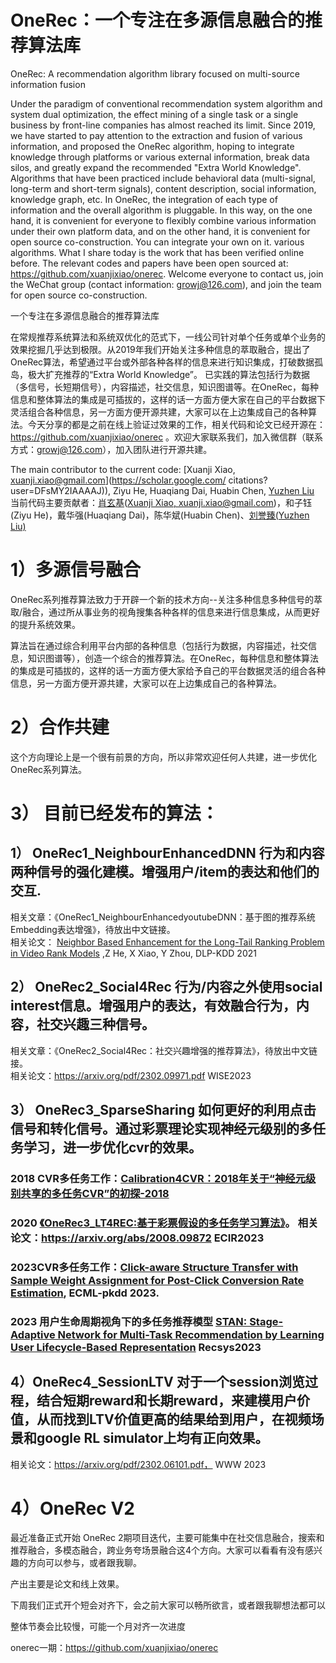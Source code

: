 # OneRec：一个专注在多源信息融合的推荐算法库

OneRec: A recommendation algorithm library focused on multi-source information fusion

Under the paradigm of conventional recommendation system algorithm and system dual optimization, the effect mining of a single task or a single business by front-line companies has almost reached its limit. Since 2019, we have started to pay attention to the extraction and fusion of various information, and proposed the OneRec algorithm, hoping to integrate knowledge through platforms or various external information, break data silos, and greatly expand the recommended "Extra World Knowledge". Algorithms that have been practiced include behavioral data (multi-signal, long-term and short-term signals), content description, social information, knowledge graph, etc. In OneRec, the integration of each type of information and the overall algorithm is pluggable. In this way, on the one hand, it is convenient for everyone to flexibly combine various information under their own platform data, and on the other hand, it is convenient for open source co-construction. You can integrate your own on it. various algorithms. What I share today is the work that has been verified online before. The relevant codes and papers have been open sourced at: https://github.com/xuanjixiao/onerec. Welcome everyone to contact us, join the WeChat group (contact information: growj@126.com), and join the team for open source co-construction.


一个专注在多源信息融合的推荐算法库

在常规推荐系统算法和系统双优化的范式下，一线公司针对单个任务或单个业务的效果挖掘几乎达到极限。从2019年我们开始关注多种信息的萃取融合，提出了OneRec算法，希望通过平台或外部各种各样的信息来进行知识集成，打破数据孤岛，极大扩充推荐的“Extra World Knowledge”。 已实践的算法包括行为数据（多信号，长短期信号），内容描述，社交信息，知识图谱等。在OneRec，每种信息和整体算法的集成是可插拔的，这样的话一方面方便大家在自己的平台数据下灵活组合各种信息，另一方面方便开源共建，大家可以在上边集成自己的各种算法。今天分享的都是之前在线上验证过效果的工作，相关代码和论文已经开源在： https://github.com/xuanjixiao/onerec 。欢迎大家联系我们，加入微信群（联系方式：growj@126.com），加入团队进行开源共建。

The main contributor to the current code: [Xuanji Xiao, xuanji.xiao@gmail.com](https://scholar.google.com/ citations?user=DFsMY2IAAAAJ)), Ziyu He, Huaqiang Dai, Huabin Chen, [Yuzhen Liu](https://github.com/codestorm04)
当前代码主要贡献者：[肖玄基](https://scholar.google.com/citations?user=DFsMY2IAAAAJ)([Xuanji Xiao, xuanji.xiao@gmail.com](https://scholar.google.com/citations?user=DFsMY2IAAAAJ))，和子钰(Ziyu He)，戴华强(Huaqiang Dai)，陈华斌(Huabin Chen)、[刘誉臻(Yuzhen Liu)](https://github.com/codestorm04)

# 1）多源信号融合

OneRec系列推荐算法致力于开辟一个新的技术方向--关注多种信息多种信号的萃取/融合，通过所从事业务的视角搜集各种各样的信息来进行信息集成，从而更好的提升系统效果。

算法旨在通过综合利用平台内部的各种信息（包括行为数据，内容描述，社交信息，知识图谱等），创造一个综合的推荐算法。在OneRec，每种信息和整体算法的集成是可插拔的，这样的话一方面方便大家给予自己的平台数据灵活的组合各种信息，另一方面方便开源共建，大家可以在上边集成自己的各种算法。

# 2）合作共建

这个方向理论上是一个很有前景的方向，所以非常欢迎任何人共建，进一步优化OneRec系列算法。


# 3） 目前已经发布的算法：


## 1） OneRec1_NeighbourEnhancedDNN 行为和内容两种信号的强化建模。增强用户/item的表达和他们的交互.

相关文章：《OneRec1_NeighbourEnhancedyoutubeDNN：基于图的推荐系统Embedding表达增强》，待放出中文链接。  
相关论文： [Neighbor Based Enhancement for the Long-Tail Ranking Problem in Video Rank Models](https://dlp-kdd.github.io/assets/pdf/DLP-KDD_2021_paper_7.pdf)
,Z He, X Xiao, Y Zhou, DLP-KDD 2021

## 2） OneRec2_Social4Rec 行为/内容之外使用social interest信息。增强用户的表达，有效融合行为，内容，社交兴趣三种信号。  
相关文章：《OneRec2_Social4Rec：社交兴趣增强的推荐算法》，待放出中文链接。   
相关论文：https://arxiv.org/pdf/2302.09971.pdf WISE2023

## 3） OneRec3_SparseSharing 如何更好的利用点击信号和转化信号。通过彩票理论实现神经元级别的多任务学习，进一步优化cvr的效果。  
### 2018 CVR多任务工作：[Calibration4CVR：2018年关于“神经元级别共享的多任务CVR”的初探-2018](https://zhuanlan.zhihu.com/p/611453829)  

### 2020 [《OneRec3_LT4REC:基于彩票假设的多任务学习算法》](https://mp.weixin.qq.com/s/4PO6EK3b4VCKO0ibd76C9w)。  相关论文：https://arxiv.org/abs/2008.09872   ECIR2023

### 2023CVR多任务工作：[Click-aware Structure Transfer with Sample Weight Assignment for Post-Click Conversion Rate Estimation](https://arxiv.org/abs/2304.01169), ECML-pkdd 2023.  
### 2023 用户生命周期视角下的多任务推荐模型 [STAN: Stage-Adaptive Network for Multi-Task Recommendation by Learning User Lifecycle-Based Representation](https://arxiv.org/abs/2306.12232) Recsys2023


## 4）OneRec4_SessionLTV 对于一个session浏览过程，结合短期reward和长期reward，来建模用户价值，从而找到LTV价值更高的结果给到用户，在视频场景和google RL simulator上均有正向效果。  
相关论文：https://arxiv.org/pdf/2302.06101.pdf， WWW 2023


# 4）OneRec V2
最近准备正式开始 OneRec 2期项目迭代，主要可能集中在社交信息融合，搜索和推荐融合，多模态融合，跨业务夸场景融合这4个方向。大家可以看看有没有感兴趣的方向可以参与，或者跟我聊。

产出主要是论文和线上效果。

下周我们正式开个短会对齐下，会之前大家可以畅所欲言，或者跟我聊想法都可以

整体节奏会比较慢，可能一个月对齐一次进度

onerec一期：https://github.com/xuanjixiao/onerec
